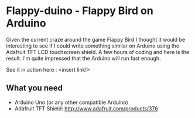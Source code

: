 Flappy-duino - Flappy Bird on Arduino
=====================================

Given the current craze around the game Flappy Bird I thought it would be interesting to see if I could write something similar on Arduino using the Adafruit TFT LCD touchscreen shield.  A few hours of coding and here is the result.  I'm quite impressed that the Arduino will run fast enough.

See it in action here : <insert link!>

What you need
-------------
* Arduino Uno (or any other compatible Arduino)
* Adafruit TFT Shield: http://www.adafruit.com/products/376
